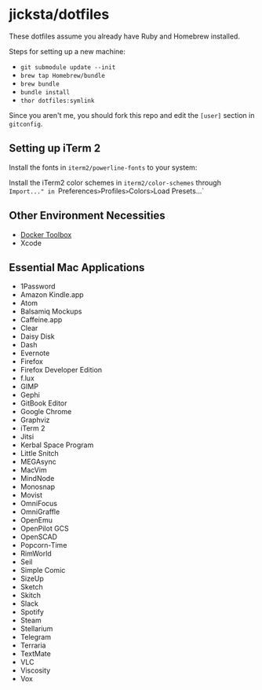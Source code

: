 jicksta/dotfiles
================

These dotfiles assume you already have Ruby and Homebrew installed.

Steps for setting up a new machine:

  * `git submodule update --init`
  * `brew tap Homebrew/bundle`
  * `brew bundle`
  * `bundle install`
  * `thor dotfiles:symlink`

Since you aren't me, you should fork this repo and edit the `[user]` section
in `gitconfig`.

Setting up iTerm 2
------------------

Install the fonts in `iterm2/powerline-fonts` to your system: 

Install the iTerm2 color schemes in `iterm2/color-schemes` through `Import..." in `Preferences` > `Profiles` > `Colors` > `Load Presets...`

Other Environment Necessities
-----------------------------

 * [Docker Toolbox](https://www.docker.com/products/docker-toolbox)
 * Xcode

Essential Mac Applications
--------------------------

 * 1Password
 * Amazon Kindle.app
 * Atom
 * Balsamiq Mockups
 * Caffeine.app
 * Clear
 * Daisy Disk
 * Dash
 * Evernote
 * Firefox
 * Firefox Developer Edition
 * f.lux
 * GIMP
 * Gephi
 * GitBook Editor
 * Google Chrome
 * Graphviz
 * iTerm 2
 * Jitsi
 * Kerbal Space Program
 * Little Snitch
 * MEGAsync
 * MacVim
 * MindNode
 * Monosnap
 * Movist
 * OmniFocus
 * OmniGraffle
 * OpenEmu
 * OpenPilot GCS
 * OpenSCAD
 * Popcorn-Time
 * RimWorld
 * Seil
 * Simple Comic
 * SizeUp
 * Sketch
 * Skitch
 * Slack
 * Spotify
 * Steam
 * Stellarium
 * Telegram
 * Terraria
 * TextMate
 * VLC
 * Viscosity
 * Vox

